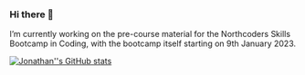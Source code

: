 ### Hi there 👋

I’m currently working on the pre-course material for the Northcoders Skills Bootcamp in Coding, with the bootcamp itself starting on 9th January 2023.

[![Jonathan''s GitHub stats](https://github-readme-stats.vercel.app/api?username=jbhall4291)](https://github.com/anuraghazra/github-readme-stats)


<!--
**jbhall4291/jbhall4291** is a ✨ _special_ ✨ repository because its `README.md` (this file) appears on your GitHub profile.

Here are some ideas to get you started:

- 🔭 I’m currently working on ...
- 🌱 I’m currently learning ...
- 👯 I’m looking to collaborate on ...
- 🤔 I’m looking for help with ...
- 💬 Ask me about ...
- 📫 How to reach me: ...
- 😄 Pronouns: ...
- ⚡ Fun fact: ...
-->

